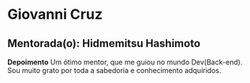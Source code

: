 # Giovanni Cruz

## Mentorada(o): Hidmemitsu Hashimoto
**Depoimento** Um ótimo mentor, que me guiou no mundo Dev(Back-end). Sou muito grato por toda a sabedoria e conhecimento adquiridos.
